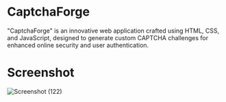 # CaptchaForge
"CaptchaForge" is an innovative web application crafted using HTML, CSS, and JavaScript, designed to generate custom CAPTCHA challenges for enhanced online security and user authentication.
# Screenshot
![Screenshot (122)](https://github.com/BishwanathKumarPanda/SketchIt-Interactive-Drawing-App/assets/138992024/8287bc34-b2fc-49a1-a23b-f4eeab4ce557)

